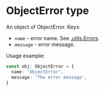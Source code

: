 # ObjectError type

An object of ObjectError. Keys:

- `name` - error name. See [.utils.Errors](../utilities/errors.md).
- `message` - error message.

Usage example:

```typescript
const obj: ObjectError = {
  name: 'ObjectError',
  message: 'The error message',
}
```
